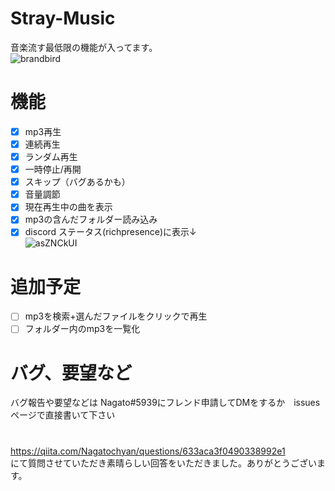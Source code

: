 # Stray-Music
音楽流す最低限の機能が入ってます。<br> 
![brandbird](https://user-images.githubusercontent.com/94958239/225283575-617d626e-e76d-4c55-921b-58d352e4acd7.png)
# 機能
- [x] mp3再生
- [x] 連続再生
- [x] ランダム再生
- [x] 一時停止/再開
- [x] スキップ（バグあるかも）
- [x] 音量調節
- [x] 現在再生中の曲を表示
- [x] mp3の含んだフォルダー読み込み
- [x] discord ステータス(richpresence)に表示↓<br>
![asZNCkUI](https://user-images.githubusercontent.com/94958239/225845487-25ab1c70-0c3d-4805-aa99-d57211666f6e.png)
# 追加予定
- [ ] mp3を検索+選んだファイルをクリックで再生
- [ ] フォルダー内のmp3を一覧化
# バグ、要望など
バグ報告や要望などは Nagato#5939にフレンド申請してDMをするか　issuesページで直接書いて下さい
# #####
https://qiita.com/Nagatochyan/questions/633aca3f0490338992e1 <br>にて質問させていただき素晴らしい回答をいただきました。ありがとうございます。
